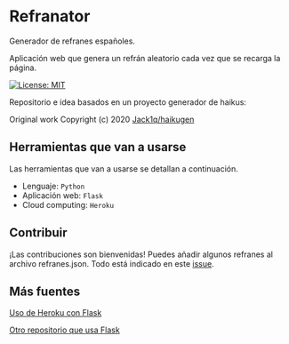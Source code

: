 # Refranator

Generador de refranes españoles.

Aplicación web que genera un refrán aleatorio cada vez que se recarga la página.

[![License: MIT](https://img.shields.io/badge/License-MIT-yellow.svg)](https://opensource.org/licenses/MIT)

Repositorio e idea basados en un proyecto generador de haikus:

Original work Copyright (c) 2020 [Jack1q/haikugen](https://github.com/Jack1q/haikugen)

## Herramientas que van a usarse

Las herramientas que van a usarse se detallan a continuación.

- Lenguaje: `Python`
- Aplicación web: `Flask`
- Cloud computing: `Heroku`

## Contribuir

¡Las contribuciones son bienvenidas! Puedes añadir algunos refranes al archivo refranes.json. Todo está indicado en este [issue](https://github.com/aure-nogueras/Refranator/issues/6).

## Más fuentes

[Uso de Heroku con Flask](https://codigofacilito.com/articulos/deploy-flask-heroku)

[Otro repositorio que usa Flask](https://github.com/tdd-organization-afp/DatosDemograficos)



